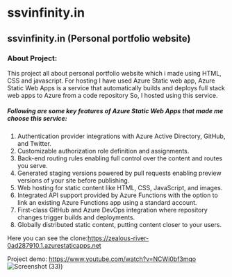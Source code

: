 # ssvinfinity.in
## ssvinfinity.in (Personal portfolio website)
### About Project:
This project all about personal portfolio website which i made using HTML, CSS and javascript. For hosting I have used Azure Static web app, 
Azure Static Web Apps is a service that automatically builds and deploys full stack web apps to Azure from a code repository So, I hosted using this service.

##### Following are some key features of Azure Static Web Apps that made me choose this service:

1. Authentication provider integrations with Azure Active Directory, GitHub, and Twitter.
2. Customizable authorization role definition and assignments.
3. Back-end routing rules enabling full control over the content and routes you serve.
4. Generated staging versions powered by pull requests enabling preview versions of your site before publishing.
5. Web hosting for static content like HTML, CSS, JavaScript, and images.
6. Integrated API support provided by Azure Functions with the option to link an existing Azure Functions app using a standard account.
7. First-class GitHub and Azure DevOps integration where repository changes trigger builds and deployments.
8. Globally distributed static content, putting content closer to your users.

Here you can see the clone:https://zealous-river-0ad287910.1.azurestaticapps.net

Project demo: https://www.youtube.com/watch?v=NCWi0bf3mqo
![Screenshot (33)](https://user-images.githubusercontent.com/85599079/160582013-54833d90-0c5d-4803-89ac-a8b74a4b18d1.png))

